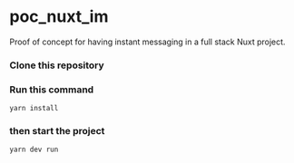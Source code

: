 # poc_nuxt_im
Proof of concept for having instant messaging in a full stack Nuxt project.
### Clone this repository
### Run this command
```yarn install```
### then start the project
```yarn dev run```
